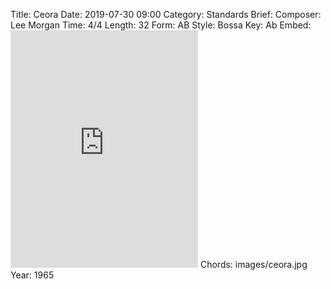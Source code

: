 Title: Ceora
Date: 2019-07-30 09:00
Category: Standards
Brief:
Composer: Lee Morgan
Time: 4/4
Length: 32
Form: AB
Style: Bossa
Key: Ab
Embed: <iframe src="https://open.spotify.com/embed/user/thatdavidmiller/playlist/6gZI2p87y1zmQ8RNLHFhuf" width="300" height="380" frameborder="0" allowtransparency="true" allow="encrypted-media"></iframe>
Chords: images/ceora.jpg
Year: 1965
